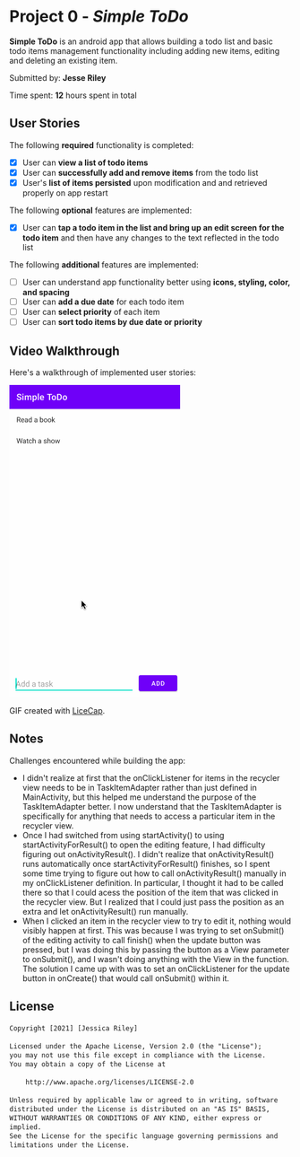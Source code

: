 # Project 0 - *Simple ToDo*

**Simple ToDo** is an android app that allows building a todo list and basic todo items management functionality including adding new items, editing and deleting an existing item.

Submitted by: **Jesse Riley**

Time spent: **12** hours spent in total

## User Stories

The following **required** functionality is completed:

* [x] User can **view a list of todo items**
* [x] User can **successfully add and remove items** from the todo list
* [x] User's **list of items persisted** upon modification and and retrieved properly on app restart

The following **optional** features are implemented:

* [x] User can **tap a todo item in the list and bring up an edit screen for the todo item** and then have any changes to the text reflected in the todo list

The following **additional** features are implemented:

* [ ] User can understand app functionality better using **icons, styling, color, and spacing**
* [ ] User can **add a due date** for each todo item
* [ ] User can **select priority** of each item
* [ ] User can **sort todo items by due date or priority**

## Video Walkthrough

Here's a walkthrough of implemented user stories:

<img src='walkthrough.gif' title='Video Walkthrough' width='305' alt='Video Walkthrough' />

GIF created with [LiceCap](http://www.cockos.com/licecap/).

## Notes

Challenges encountered while building the app:

* I didn't realize at first that the onClickListener for items in the recycler view needs to be in TaskItemAdapter rather than just defined in MainActivity, but this helped me understand the purpose of the TaskItemAdapter better. I now understand that the TaskItemAdapter is specifically for anything that needs to access a particular item in the recycler view.
* Once I had switched from using startActivity() to using startActivityForResult() to open the editing feature, I had difficulty figuring out onActivityResult(). I didn't realize that onActivityResult() runs automatically once startActivityForResult() finishes, so I spent some time trying to figure out how to call onActivityResult() manually in my onClickListener definition. In particular, I thought it had to be called there so that I could acess the position of the item that was clicked in the recycler view. But I realized that I could just pass the position as an extra and let onActivityResult() run manually.
* When I clicked an item in the recycler view to try to edit it, nothing would visibly happen at first. This was because I was trying to set onSubmit() of the editing activity to call finish() when the update button was pressed, but I was doing this by passing the button as a View parameter to onSubmit(), and I wasn't doing anything with the View in the function. The solution I came up with was to set an onClickListener for the update button in onCreate() that would call onSubmit() within it.

## License

    Copyright [2021] [Jessica Riley]

    Licensed under the Apache License, Version 2.0 (the "License");
    you may not use this file except in compliance with the License.
    You may obtain a copy of the License at

        http://www.apache.org/licenses/LICENSE-2.0

    Unless required by applicable law or agreed to in writing, software
    distributed under the License is distributed on an "AS IS" BASIS,
    WITHOUT WARRANTIES OR CONDITIONS OF ANY KIND, either express or implied.
    See the License for the specific language governing permissions and
    limitations under the License.

